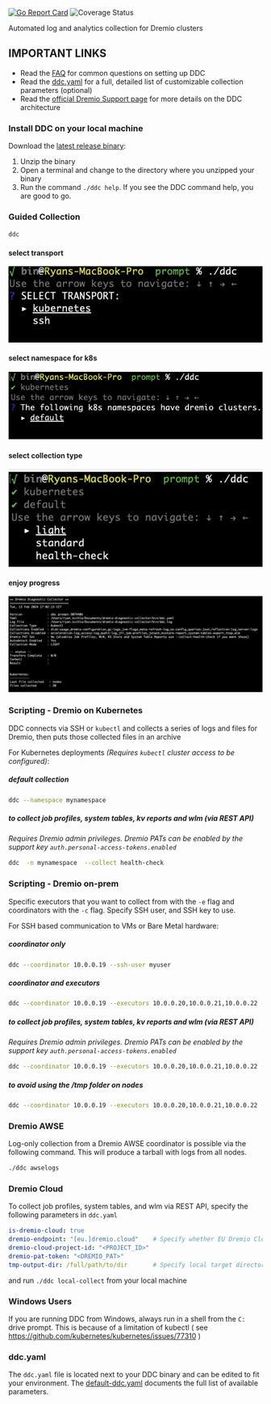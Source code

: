 [![Go Report Card](https://goreportcard.com/badge/github.com/dremio/dremio-diagnostic-collector)](https://goreportcard.com/report/github.com/dremio/dremio-diagnostic-collector)
![Coverage Status](https://img.shields.io/badge/Code_Coverage-71%9-yellow)


Automated log and analytics collection for Dremio clusters

## IMPORTANT LINKS

* Read the [FAQ](FAQ.md) for common questions on setting up DDC
* Read the [ddc.yaml](default-ddc.yaml) for a full, detailed list of customizable collection parameters (optional)
* Read the [official Dremio Support page](https://support.dremio.com/hc/en-us/articles/15560006579739) for more details on the DDC architecture

### Install DDC on your local machine

Download the [latest release binary](https://github.com/dremio/dremio-diagnostic-collector/releases/latest):

1. Unzip the binary
2. Open a terminal and change to the directory where you unzipped your binary
3. Run the command `./ddc help`. If you see the DDC command help, you are good to go.

### Guided Collection

```bash
ddc
```
#### select transport
![step 1: transport](select.png)
#### select namespace for k8s
![step 2: namespace](namespaces.png)
#### select collection type
![step 3: collection](collection.png)
#### enjoy progress
![step 4: progress](progress.png)


### Scripting - Dremio on Kubernetes

DDC connects via SSH or `kubectl` and collects a series of logs and files for Dremio, then puts those collected files in an archive

For Kubernetes deployments _(Requires `kubectl` cluster access to be configured)_:

##### default collection
```bash
ddc --namespace mynamespace
```
      
##### to collect job profiles, system tables, kv reports and wlm (via REST API)
_Requires Dremio admin privileges. Dremio PATs can be enabled by the support key `auth.personal-access-tokens.enabled`_
```bash
ddc  -n mynamespace  --collect health-check
```

### Scripting - Dremio on-prem

Specific executors that you want to collect from with the `-e` flag and coordinators with the `-c` flag. Specify SSH user, and SSH key to use.


For SSH based communication to VMs or Bare Metal hardware:

##### coordinator only

```bash
ddc --coordinator 10.0.0.19 --ssh-user myuser 
```    
##### coordinator and executors
        
```bash
ddc --coordinator 10.0.0.19 --executors 10.0.0.20,10.0.0.21,10.0.0.22 --ssh-user myuser
```

##### to collect job profiles, system tables, kv reports and wlm (via REST API)
_Requires Dremio admin privileges. Dremio PATs can be enabled by the support key `auth.personal-access-tokens.enabled`_
```bash
ddc --coordinator 10.0.0.19 --executors 10.0.0.20,10.0.0.21,10.0.0.22 --sudo-user dremio --ssh-user myuser --collect health-check
```    
    
##### to avoid using the /tmp folder on nodes

```bash
ddc --coordinator 10.0.0.19 --executors 10.0.0.20,10.0.0.21,10.0.0.22 --sudo-user dremio --ssh-user myuser --transfer-dir /mnt/lots_of_storage/
```

### Dremio AWSE

Log-only collection from a Dremio AWSE coordinator is possible via the following command. This will produce a tarball with logs from all nodes.

```bash
./ddc awselogs
```

### Dremio Cloud
To collect job profiles, system tables, and wlm via REST API, specify the following parameters in `ddc.yaml`
```yaml
is-dremio-cloud: true
dremio-endpoint: "[eu.]dremio.cloud"    # Specify whether EU Dremio Cloud or not
dremio-cloud-project-id: "<PROJECT_ID>"
dremio-pat-token: "<DREMIO_PAT>"
tmp-output-dir: /full/path/to/dir       # Specify local target directory
```
and run `./ddc local-collect` from your local machine

### Windows Users

If you are running DDC from Windows, always run in a shell from the `C:` drive prompt. 
This is because of a limitation of kubectl ( see https://github.com/kubernetes/kubernetes/issues/77310 )

### ddc.yaml

The `ddc.yaml` file is located next to your DDC binary and can be edited to fit your environment. The [default-ddc.yaml](default-ddc.yaml) documents the full list of available parameters.

